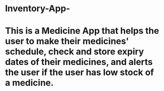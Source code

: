 # Inventory-App-
# This is a Medicine App that helps the user to make their medicines' schedule, check and store expiry dates of their medicines, and alerts the user if the user has low stock of a medicine.
